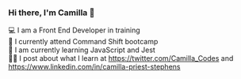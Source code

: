 ### Hi there, I'm Camilla 👋

💻 I am a Front End Developer in training<br>
🚀 I currently attend Command Shift bootcamp<br>
🧰 I am currently learning JavaScript and Jest<br>
✍🏻 I post about what I learn at https://twitter.com/Camilla_Codes and https://www.linkedin.com/in/camilla-priest-stephens<br>                                                                                            

 


